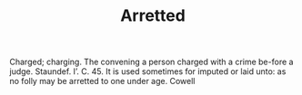 ---
title: Arretted
letter: A
permalink: "/definitions/arretted.html"
body: 'Charged; charging. The convening a person charged with a crime be-fore a judge.
  Staundef. I’. C. 45. It is used sometimes for imputed or laid unto: as no folly
  may be arretted to one under age. Cowell'
published_at: '2018-07-07'
layout: post
---
